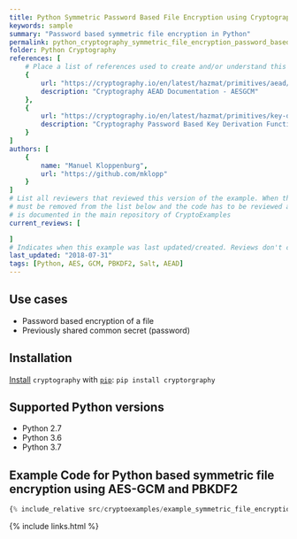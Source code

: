 ```yaml
---
title: Python Symmetric Password Based File Encryption using Cryptography
keywords: sample
summary: "Password based symmetric file encryption in Python"
permalink: python_cryptography_symmetric_file_encryption_password_based.html
folder: Python Cryptography
references: [
    # Place a list of references used to create and/or understand this example.
    {
        url: "https://cryptography.io/en/latest/hazmat/primitives/aead/#cryptography.hazmat.primitives.ciphers.aead.AESGCM",
        description: "Cryptography AEAD Documentation - AESGCM"
    },
    {
        url: "https://cryptography.io/en/latest/hazmat/primitives/key-derivation-functions/#cryptography.hazmat.primitives.kdf.pbkdf2.PBKDF2HMAC",
        description: "Cryptography Password Based Key Derivation Function 2 Documentation"
    }
]
authors: [
    {
        name: "Manuel Kloppenburg",
        url: "https://github.com/mklopp"
    }
]
# List all reviewers that reviewed this version of the example. When the example is updated all old reviews
# must be removed from the list below and the code has to be reviewed again. The complete review process
# is documented in the main repository of CryptoExamples
current_reviews: [

]
# Indicates when this example was last updated/created. Reviews don't change this.
last_updated: "2018-07-31"
tags: [Python, AES, GCM, PBKDF2, Salt, AEAD]
---
```


## Use cases

- Password based encryption of a file
- Previously shared common secret (password)

## Installation

[Install](https://cryptography.io/en/latest/installation/) `cryptography` with [`pip`](https://packaging.python.org/tutorials/installing-packages/): `pip install cryptorgraphy`

## Supported Python versions

- Python 2.7
- Python 3.6
- Python 3.7

## Example Code for Python based symmetric file encryption using AES-GCM and PBKDF2

```python
{% include_relative src/cryptoexamples/example_symmetric_file_encryption_password_based.py %}
```



{% include links.html %}
